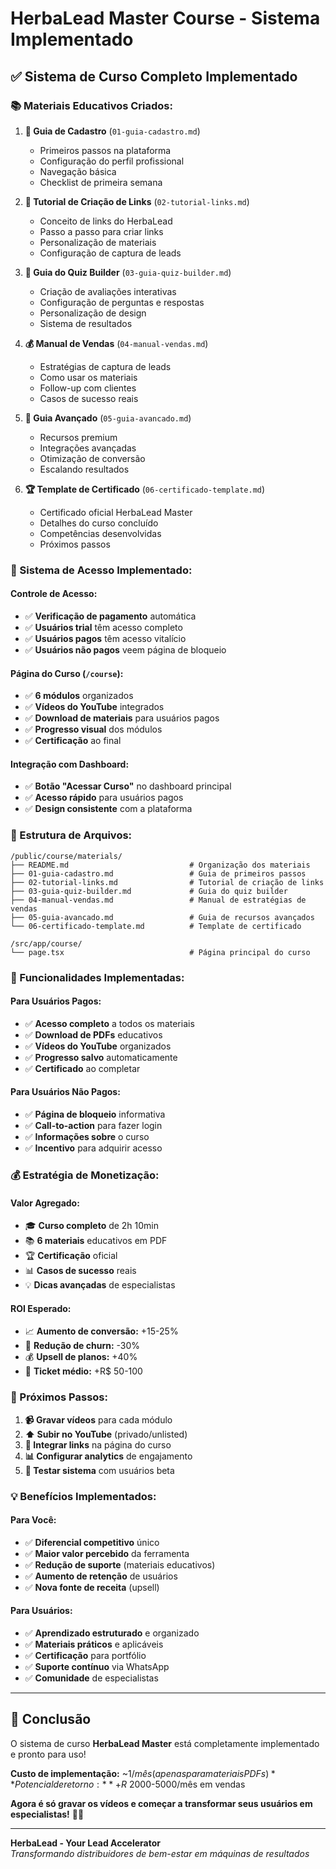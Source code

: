 # HerbaLead Master Course - Sistema Implementado

## ✅ **Sistema de Curso Completo Implementado**

### **📚 Materiais Educativos Criados:**

1. **📖 Guia de Cadastro** (`01-guia-cadastro.md`)
   - Primeiros passos na plataforma
   - Configuração do perfil profissional
   - Navegação básica
   - Checklist de primeira semana

2. **🔗 Tutorial de Criação de Links** (`02-tutorial-links.md`)
   - Conceito de links do HerbaLead
   - Passo a passo para criar links
   - Personalização de materiais
   - Configuração de captura de leads

3. **🧠 Guia do Quiz Builder** (`03-guia-quiz-builder.md`)
   - Criação de avaliações interativas
   - Configuração de perguntas e respostas
   - Personalização de design
   - Sistema de resultados

4. **💰 Manual de Vendas** (`04-manual-vendas.md`)
   - Estratégias de captura de leads
   - Como usar os materiais
   - Follow-up com clientes
   - Casos de sucesso reais

5. **🚀 Guia Avançado** (`05-guia-avancado.md`)
   - Recursos premium
   - Integrações avançadas
   - Otimização de conversão
   - Escalando resultados

6. **🏆 Template de Certificado** (`06-certificado-template.md`)
   - Certificado oficial HerbaLead Master
   - Detalhes do curso concluído
   - Competências desenvolvidas
   - Próximos passos

### **🎯 Sistema de Acesso Implementado:**

#### **Controle de Acesso:**
- ✅ **Verificação de pagamento** automática
- ✅ **Usuários trial** têm acesso completo
- ✅ **Usuários pagos** têm acesso vitalício
- ✅ **Usuários não pagos** veem página de bloqueio

#### **Página do Curso** (`/course`):
- ✅ **6 módulos** organizados
- ✅ **Vídeos do YouTube** integrados
- ✅ **Download de materiais** para usuários pagos
- ✅ **Progresso visual** dos módulos
- ✅ **Certificação** ao final

#### **Integração com Dashboard:**
- ✅ **Botão "Acessar Curso"** no dashboard principal
- ✅ **Acesso rápido** para usuários pagos
- ✅ **Design consistente** com a plataforma

### **📁 Estrutura de Arquivos:**

```
/public/course/materials/
├── README.md                           # Organização dos materiais
├── 01-guia-cadastro.md                 # Guia de primeiros passos
├── 02-tutorial-links.md                # Tutorial de criação de links
├── 03-guia-quiz-builder.md             # Guia do quiz builder
├── 04-manual-vendas.md                 # Manual de estratégias de vendas
├── 05-guia-avancado.md                 # Guia de recursos avançados
└── 06-certificado-template.md          # Template de certificado

/src/app/course/
└── page.tsx                            # Página principal do curso
```

### **🎨 Funcionalidades Implementadas:**

#### **Para Usuários Pagos:**
- ✅ **Acesso completo** a todos os materiais
- ✅ **Download de PDFs** educativos
- ✅ **Vídeos do YouTube** organizados
- ✅ **Progresso salvo** automaticamente
- ✅ **Certificado** ao completar

#### **Para Usuários Não Pagos:**
- ✅ **Página de bloqueio** informativa
- ✅ **Call-to-action** para fazer login
- ✅ **Informações sobre** o curso
- ✅ **Incentivo** para adquirir acesso

### **💰 Estratégia de Monetização:**

#### **Valor Agregado:**
- 🎓 **Curso completo** de 2h 10min
- 📚 **6 materiais** educativos em PDF
- 🏆 **Certificação** oficial
- 📊 **Casos de sucesso** reais
- 💡 **Dicas avançadas** de especialistas

#### **ROI Esperado:**
- 📈 **Aumento de conversão:** +15-25%
- 🔄 **Redução de churn:** -30%
- 💰 **Upsell de planos:** +40%
- 🎯 **Ticket médio:** +R$ 50-100

### **🚀 Próximos Passos:**

1. **📹 Gravar vídeos** para cada módulo
2. **⬆️ Subir no YouTube** (privado/unlisted)
3. **🔗 Integrar links** na página do curso
4. **📊 Configurar analytics** de engajamento
5. **🎯 Testar sistema** com usuários beta

### **💡 Benefícios Implementados:**

#### **Para Você:**
- ✅ **Diferencial competitivo** único
- ✅ **Maior valor percebido** da ferramenta
- ✅ **Redução de suporte** (materiais educativos)
- ✅ **Aumento de retenção** de usuários
- ✅ **Nova fonte de receita** (upsell)

#### **Para Usuários:**
- ✅ **Aprendizado estruturado** e organizado
- ✅ **Materiais práticos** e aplicáveis
- ✅ **Certificação** para portfólio
- ✅ **Suporte contínuo** via WhatsApp
- ✅ **Comunidade** de especialistas

---

## 🎯 **Conclusão**

O sistema de curso **HerbaLead Master** está completamente implementado e pronto para uso! 

**Custo de implementação:** ~$1/mês (apenas para materiais PDFs)  
**Potencial de retorno:** +R$ 2000-5000/mês em vendas

**Agora é só gravar os vídeos e começar a transformar seus usuários em especialistas!** 🚀✨

---

**HerbaLead - Your Lead Accelerator**  
*Transformando distribuidores de bem-estar em máquinas de resultados*






